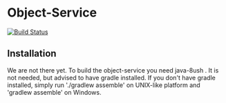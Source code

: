 # Object-Service

[![Build Status](https://travis-ci.org/coolcrowd/object-service.svg?branch=master)](https://travis-ci.org/coolcrowd/object-service)

## Installation

We are not there yet. To build the object-service you need java-8ush . It is not needed, but advised to have gradle installed. If you don't have gradle installed, simply run './gradlew assemble' on UNIX-like platform and 'gradlew assemble' on Windows.